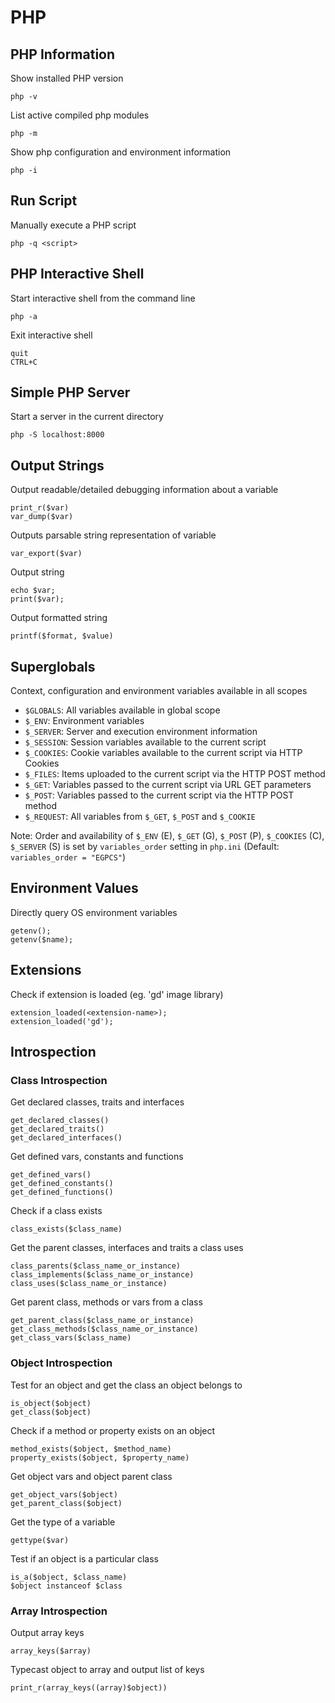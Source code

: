 # PHP

## PHP Information

Show installed PHP version

    php -v

List active compiled php modules

    php -m

Show php configuration and environment information

    php -i

## Run Script

Manually execute a PHP script

    php -q <script>

## PHP Interactive Shell

Start interactive shell from the command line

    php -a

Exit interactive shell

    quit
    CTRL+C

## Simple PHP Server

Start a server in the current directory

    php -S localhost:8000

## Output Strings

Output readable/detailed debugging information about a variable

    print_r($var)
    var_dump($var)

Outputs parsable string representation of variable

    var_export($var)

Output string

    echo $var;
    print($var);

Output formatted string

    printf($format, $value)

## Superglobals

Context, configuration and environment variables available in all scopes

- `$GLOBALS`: All variables available in global scope
- `$_ENV`: Environment variables
- `$_SERVER`: Server and execution environment information
- `$_SESSION`: Session variables available to the current script
- `$_COOKIES`: Cookie variables available to the current script via HTTP Cookies
- `$_FILES`: Items uploaded to the current script via the HTTP POST method
- `$_GET`: Variables passed to the current script via URL GET parameters
- `$_POST`: Variables passed to the current script via the HTTP POST method
- `$_REQUEST`: All variables from `$_GET`, `$_POST` and `$_COOKIE`

Note: Order and availability of `$_ENV` (E), `$_GET` (G), `$_POST` (P), `$_COOKIES` (C), `$_SERVER` (S) is set by `variables_order` setting in `php.ini` (Default: `variables_order = "EGPCS"`)

## Environment Values

Directly query OS environment variables

    getenv();
    getenv($name);

## Extensions

Check if extension is loaded (eg. 'gd' image library)

    extension_loaded(<extension-name>);
    extension_loaded('gd');

## Introspection

### Class Introspection

Get declared classes, traits and interfaces

    get_declared_classes()
    get_declared_traits()
    get_declared_interfaces()

Get defined vars, constants and functions

    get_defined_vars()
    get_defined_constants()
    get_defined_functions()

Check if a class exists

    class_exists($class_name)

Get the parent classes, interfaces and traits a class uses

    class_parents($class_name_or_instance)
    class_implements($class_name_or_instance)
    class_uses($class_name_or_instance)

Get parent class, methods or vars from a class

    get_parent_class($class_name_or_instance)
    get_class_methods($class_name_or_instance)
    get_class_vars($class_name)

### Object Introspection

Test for an object and get the class an object belongs to

    is_object($object)
    get_class($object)

Check if a method or property exists on an object

    method_exists($object, $method_name)
    property_exists($object, $property_name)

Get object vars and object parent class

    get_object_vars($object)
    get_parent_class($object)

Get the type of a variable

    gettype($var)

Test if an object is a particular class

    is_a($object, $class_name)
    $object instanceof $class

### Array Introspection

Output array keys

    array_keys($array)

Typecast object to array and output list of keys

    print_r(array_keys((array)$object))
